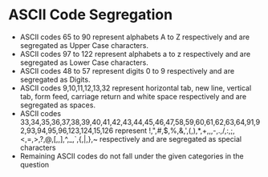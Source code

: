# ASCII Code Segregation
* ASCII codes 65 to 90 represent alphabets A to Z respectively and are segregated as Upper Case characters.
* ASCII codes 97 to 122 represent alphabets a to z respectively and are segregated as Lower Case characters.
* ASCII codes 48 to 57 represent digits 0 to 9 respectively and are segregated as Digits.
* ASCII codes 9,10,11,12,13,32 represent horizontal tab, new line, vertical tab, form feed, carriage return and white space respectively 
and are segregated as spaces.
* ASCII codes 33,34,35,36,37,38,39,40,41,42,43,44,45,46,47,58,59,60,61,62,63,64,91,92,93,94,95,96,123,124,15,126 represent !,",#,$,%,&,',(,),*,+,,,-,.,/,:,;,<,=,>,?,@,[,\,],^,_,`,{,|,},~ respectively and are segregated as special characters
* Remaining ASCII codes do not fall under the given categories in the question
